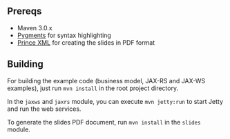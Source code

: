 ## Prereqs

* Maven 3.0.x
* [Pygments](http://pygments.org/)  for syntax highlighting
* [Prince XML](http://princexml.com/) for creating the slides in PDF format

## Building

For building the example code (business model, JAX-RS and JAX-WS examples), just run `mvn install` in the root project directory.

In the `jaxws` and `jaxrs` module, you can execute `mvn jetty:run` to start Jetty and run the web services.

To generate the slides PDF document, run `mvn install` in the `slides` module.

